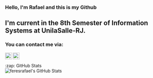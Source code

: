 ### Hello, I'm Rafael and this is my Github

## I'm current in the 8th Semester of Information Systems at UnilaSalle-RJ.

### You can contact me via:
[<img align="left" alt="feresrafael | LinkedIn" width="22px" src="https://cdn.jsdelivr.net/npm/simple-icons@v4/icons/linkedin.svg" />][linkedin]
[<img align="left" alt="feresrafael | Email" width="22px" src="https://cdn.jsdelivr.net/npm/simple-icons@v4/icons/gmail.svg" />][email]

<br />

<br />

<!-- <details> -->
  <summary>:zap: GitHub Stats</summary>

  <img align="left" alt="feresrafael's GitHub Stats" src="https://github-readme-stats.codestackr.vercel.app/api?username=feresrafael&show_icons=true&hide_border=true&theme=radical" />

<!-- </details> -->

[linkedin]: https://linkedin.com/in/feresrafael
[email]: mailto:rafael.feres@soulasalle.com.br
